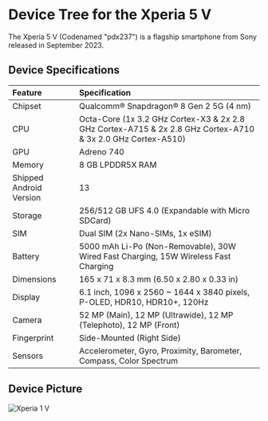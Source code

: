 # Device Tree for the Xperia 5 V

The Xperia 5 V (Codenamed "pdx237") is a flagship smartphone from Sony released in September 2023.

## Device Specifications

| Feature                 | Specification                                                                                                |
| :---------------------- | :------------------------------------------------------------------------------------------------------------|
| Chipset                 | Qualcomm® Snapdragon® 8 Gen 2 5G (4 nm)                                                                      |
| CPU                     | Octa-Core (1x 3.2 GHz Cortex-X3 & 2x 2.8 GHz Cortex-A715 & 2x 2.8 GHz Cortex-A710 & 3x 2.0 GHz Cortex-A510)  |
| GPU                     | Adreno 740                                                                                                   |
| Memory                  | 8 GB LPDDR5X RAM                                                                                            |
| Shipped Android Version | 13                                                                                                           |
| Storage                 | 256/512 GB UFS 4.0 (Expandable with Micro SDCard)                                                            |
| SIM                     | Dual SIM (2x Nano-SIMs, 1x eSIM)                                                                             |
| Battery                 | 5000 mAh Li-Po (Non-Removable), 30W Wired Fast Charging, 15W Wireless Fast Charging                          |
| Dimensions              | 165 x 71 x 8.3 mm (6.50 x 2.80 x 0.33 in)                                                                    |
| Display                 | 6.1 inch, 1096 x 2560 ~ 1644 x 3840 pixels, P-OLED, HDR10, HDR10+, 120Hz                                     |
| Camera                  | 52 MP (Main), 12 MP (Ultrawide), 12 MP (Telephoto), 12 MP (Front)                                            |
| Fingerprint             | Side-Mounted (Right Side)                                                                                    |
| Sensors                 | Accelerometer, Gyro, Proximity, Barometer, Compass, Color Spectrum                                           |

## Device Picture

![Xperia 1 V](https://i.imgur.com/0BLvh7T.png)

